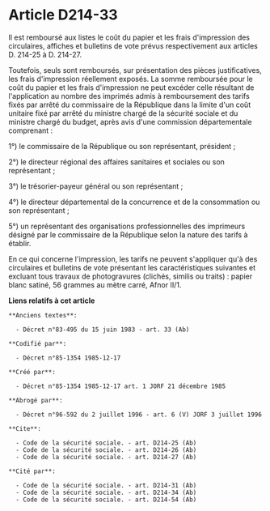 # Article D214-33

Il est remboursé aux listes le coût du papier et les frais d'impression des circulaires, affiches et bulletins de vote prévus
respectivement aux articles D. 214-25 à D. 214-27. 

Toutefois, seuls sont remboursés, sur présentation des pièces justificatives, les frais d'impression réellement exposés. La
somme remboursée pour le coût du papier et les frais d'impression ne peut excéder celle résultant de l'application au nombre
des imprimés admis à remboursement des tarifs fixés par arrêté du commissaire de la République dans la limite d'un coût
unitaire fixé par arrêté du ministre chargé de la sécurité sociale et du ministre chargé du budget, après avis d'une
commission départementale comprenant : 

1°) le commissaire de la République ou son représentant, président ; 

2°) le directeur régional des affaires sanitaires et sociales ou son représentant ; 

3°) le trésorier-payeur général ou son représentant ; 

4°) le directeur départemental de la concurrence et de la consommation ou son représentant ; 

5°) un représentant des organisations professionnelles des imprimeurs désigné par le commissaire de la République selon la
nature des tarifs à établir. 

En ce qui concerne l'impression, les tarifs ne peuvent s'appliquer qu'à des circulaires et bulletins de vote présentant les
caractéristiques suivantes et excluant tous travaux de photogravures (clichés, similis ou traits) : papier blanc satiné, 56
grammes au mètre carré, Afnor II/1.

**Liens relatifs à cet article**

	**Anciens textes**:

	  - Décret n°83-495 du 15 juin 1983 - art. 33 (Ab)

	**Codifié par**:

	  - Décret n°85-1354 1985-12-17

	**Créé par**:

	  - Décret n°85-1354 1985-12-17 art. 1 JORF 21 décembre 1985

	**Abrogé par**:

	  - Décret n°96-592 du 2 juillet 1996 - art. 6 (V) JORF 3 juillet 1996

	**Cite**:

	  - Code de la sécurité sociale. - art. D214-25 (Ab)
	  - Code de la sécurité sociale. - art. D214-26 (Ab)
	  - Code de la sécurité sociale. - art. D214-27 (Ab)

	**Cité par**:

	  - Code de la sécurité sociale. - art. D214-31 (Ab)
	  - Code de la sécurité sociale. - art. D214-34 (Ab)
	  - Code de la sécurité sociale. - art. D214-54 (Ab)
